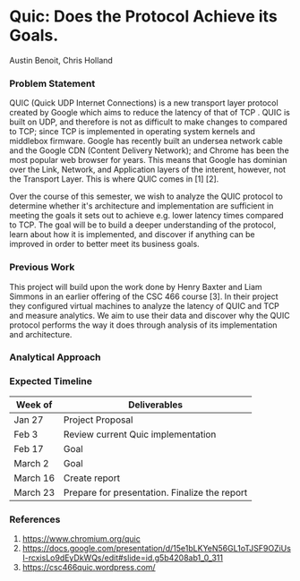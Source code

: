 # Quic: Does the Protocol Achieve its Goals.
Austin Benoit, Chris Holland  

### Problem Statement
QUIC (Quick UDP Internet Connections) is a new transport layer protocol created by Google which aims to reduce the latency of that of TCP . QUIC is built on UDP, and therefore is not as difficult to make changes to compared to TCP; since TCP is implemented in operating system kernels and middlebox firmware. Google has recently built an undersea network cable and the Google CDN (Content Delivery Network); and Chrome has been the most popular web browser for years. This means that Google has dominian over the Link, Network, and Application layers of the interent, however, not the Transport Layer. This is where QUIC comes in [1] [2].  

Over the course of this semester, we wish to analyze the QUIC protocol to determine whether it's architecture and implementation are sufficient in meeting the goals it sets out to achieve e.g. lower latency times compared to TCP. The goal will be to build a deeper understanding of the protocol, learn about how it is implemented, and discover if anything can be improved in order to better meet its business goals.  

### Previous Work
This project will build upon the work done by Henry Baxter and Liam Simmons in an earlier offering of the CSC 466 course [3]. In their project they configured virtual machines to analyze the latency of QUIC and TCP and measure analytics. We aim to use their data and discover why the QUIC protocol performs the way it does through analysis of its implementation and architecture.

### Analytical Approach

### Expected Timeline
Week of | Deliverables
---|---
Jan 27 | Project Proposal
Feb 3 | Review current Quic implementation
Feb 17 | Goal
March 2 | Goal
March 16 | Create report
March 23 | Prepare for presentation. Finalize the report

### References
1. https://www.chromium.org/quic
2. https://docs.google.com/presentation/d/15e1bLKYeN56GL1oTJSF9OZiUsI-rcxisLo9dEyDkWQs/edit#slide=id.g5b4208ab1_0_311
3. https://csc466quic.wordpress.com/